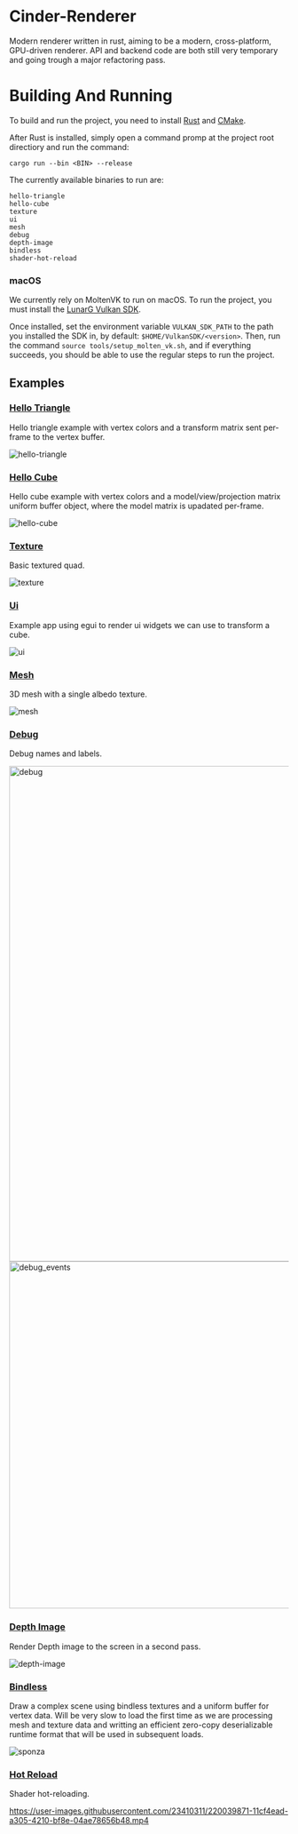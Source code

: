 # Cinder-Renderer
Modern renderer written in rust, aiming to be a modern, cross-platform, GPU-driven renderer.
API and backend code are both still very temporary and going trough a major refactoring pass.

# Building And Running

To build and run the project, you need to install [Rust](https://www.rust-lang.org/tools/install) and [CMake](https://cmake.org/).

After Rust is installed, simply open a command promp at the project root directiory and run the command:

```
cargo run --bin <BIN> --release
```

The currently available binaries to run are:

```
hello-triangle
hello-cube
texture
ui
mesh
debug
depth-image
bindless
shader-hot-reload
```

### macOS
 We currently rely on MoltenVK to run on macOS. To run the project, you must install the [LunarG Vulkan SDK](https://www.lunarg.com/vulkan-sdk/). 
 
Once installed, set the environment variable `VULKAN_SDK_PATH` to the path you installed the SDK in, by default: `$HOME/VulkanSDK/<version>`. Then, run the command `source tools/setup_molten_vk.sh`, and if everything succeeds, you should be able to use the regular steps to run the project.
 
## Examples
### [Hello Triangle](./crates/bin/hello-triangle/src/main.rs)<br/>
Hello triangle example with vertex colors and a transform matrix sent per-frame to the vertex buffer.

![hello-triangle](https://user-images.githubusercontent.com/23410311/211144602-96c42b6b-355e-4d5c-a2f3-8897c80d7029.gif)

### [Hello Cube](./crates/bin/hello-cube/src/main.rs)<br/>
Hello cube example with vertex colors and a model/view/projection matrix uniform buffer object, where the model matrix is upadated per-frame.

![hello-cube](https://user-images.githubusercontent.com/23410311/211144696-135565dd-0b67-4e00-97c5-1a8b1d7562f0.gif)

### [Texture](./crates/bin/texture/src/main.rs)<br/>
Basic textured quad.

![texture](https://user-images.githubusercontent.com/23410311/211232839-00e248d9-9c73-4b71-9e00-06d532930cde.gif)

### [Ui](./crates/bin/ui/src/main.rs)<br/>
Example app using egui to render ui widgets we can use to transform a cube.

![ui](https://user-images.githubusercontent.com/23410311/211710290-65f36d24-180f-4af4-b55c-9dc2920d0306.gif)

### [Mesh](./crates/bin/mesh/src/main.rs)<br/>
3D mesh with a single albedo texture.

![mesh](https://user-images.githubusercontent.com/23410311/212804707-f4f97fb4-d63d-4449-9b20-31a01a228904.gif)

### [Debug](./crates/bin/debug/src/main.rs)<br/>
Debug names and labels.

<img width="892" alt="debug" src="https://user-images.githubusercontent.com/23410311/214242577-cbc09ca9-aedb-4465-8bc0-94162b31807b.png">
<img width="625" alt="debug_events" src="https://user-images.githubusercontent.com/23410311/214773768-d88bfb9e-a679-4dec-87d7-c2331dae89f5.png">

### [Depth Image](./crates/bin/depth-image/src/main.rs)<br/>
Render Depth image to the screen in a second pass.

![depth-image](https://user-images.githubusercontent.com/23410311/232945597-0e4ba4fe-5570-4ad1-93a6-8c7193114dd6.gif)

### [Bindless](./crates/bin/bindless/src/main.rs)<br/>
Draw a complex scene using bindless textures and a uniform buffer for vertex data.
Will be very slow to load the first time as we are processing mesh and texture data and writting an efficient zero-copy deserializable runtime format that will be used in subsequent loads.


![sponza](https://user-images.githubusercontent.com/23410311/218249268-324efc6f-941c-4787-babb-00d82991ae1d.png)

### [Hot Reload](./crates/bin/shader-hot-reload/src/main.rs)<br/>
Shader hot-reloading.



https://user-images.githubusercontent.com/23410311/220039871-11cf4ead-a305-4210-bf8e-04ae78656b48.mp4


